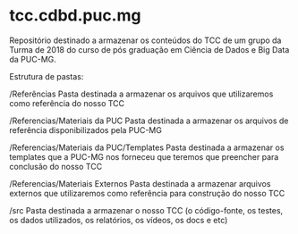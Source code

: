 # tcc.cdbd.puc.mg

Repositório destinado a armazenar os conteúdos do TCC de um grupo da Turma de 2018 do curso de pós graduação em Ciência de Dados e Big Data da PUC-MG.


Estrutura de pastas:


/Referências
Pasta destinada a armazenar os arquivos que utilizaremos como referência do nosso TCC


/Referencias/Materiais da PUC
Pasta destinada a armazenar os arquivos de referência disponibilizados pela PUC-MG


/Referencias/Materiais da PUC/Templates
Pasta destinada a armazenar os templates que a PUC-MG nos forneceu que teremos que preencher para conclusão do nosso TCC


/Referencias/Materiais Externos
Pasta destinada a armazenar arquivos externos que utilizaremos como referência para construção do nosso TCC


/src
Pasta destinada a armazenar o nosso TCC (o código-fonte, os testes, os dados utilizados, os relatórios, os vídeos, os docs e etc)

